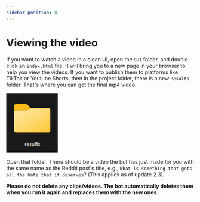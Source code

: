 ```yaml
---
sidebar_position: 8
---
```


# Viewing the video

If you want to watch a video in a clean UI, open the `GUI` folder, and double-click an `index.html` file. It will bring you to a new page in your browser to help you view the videos. If you want to publish them to platforms like TikTok or Youtube Shorts, then in the project folder, there is a new `Results` folder. That's where you can get the final mp4 video.

![wtv](<.gitbook/assets/image (8).png>)

Open that folder. There should be a video the bot has just made for you with the same name as the Reddit post's title, e.g., `What is something that gets all the hate that it deserves`? (This applies as of update 2.3).

**Please do not delete any clips/videos. The bot automatically deletes them when you run it again and replaces them with the new ones**.
